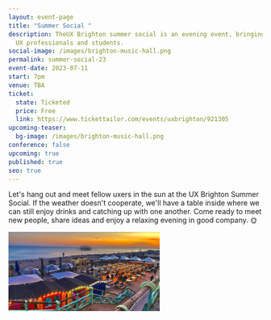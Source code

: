 ```yaml
---
layout: event-page
title: "Summer Social "
description: TheUX Brighton summer social is an evening event, bringing together
  UX professionals and students.
social-image: /images/brighton-music-hall.png
permalink: summer-social-23
event-date: 2023-07-11
start: 7pm
venue: TBA
ticket:
  state: Ticketed
  price: Free
  link: https://www.tickettailor.com/events/uxbrighton/921305
upcoming-teaser:
  bg-image: /images/brighton-music-hall.png
conference: false
upcoming: true
published: true
seo: true
---
```

Let's hang out and meet fellow uxers in the sun at the UX Brighton Summer Social. If the weather doesn't cooperate, we'll have a table inside where we can still enjoy drinks and catching up with one another. Come ready to meet new people, share ideas and enjoy a relaxing evening in good company. 🌞

<img src="/images/brighton-music-hall.png" alt="Brighton Music Hall" class="image-align-inline-100w"/>